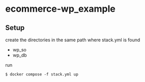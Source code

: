 # ecommerce-wp_example


## Setup

create the directories in the same path where stack.yml is found
- wp_so
- wp_db

run
```
$ docker compose -f stack.yml up
```
